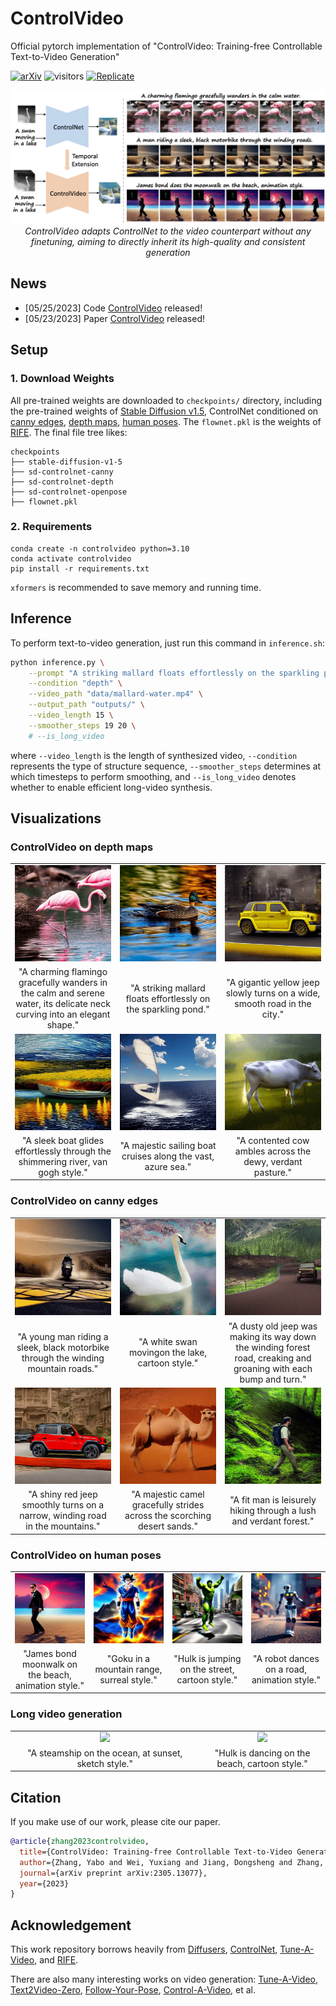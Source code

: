 # ControlVideo

Official pytorch implementation of "ControlVideo: Training-free Controllable Text-to-Video Generation"

[![arXiv](https://img.shields.io/badge/arXiv-2305.13077-b31b1b.svg)](https://arxiv.org/abs/2305.13077)
![visitors](https://visitor-badge.laobi.icu/badge?page_id=YBYBZhang/ControlVideo)
[![Replicate](https://replicate.com/cjwbw/controlvideo/badge)](https://replicate.com/cjwbw/controlvideo) 

<p align="center">
<img src="assets/overview.png" width="1080px"/> 
<br>
<em>ControlVideo adapts ControlNet to the video counterpart without any finetuning, aiming to directly inherit its high-quality and consistent generation </em>
</p>

## News

* [05/25/2023] Code [ControlVideo](https://github.com/YBYBZhang/ControlVideo/) released!
* [05/23/2023] Paper [ControlVideo](https://arxiv.org/abs/2305.13077) released!

## Setup

### 1. Download Weights
All pre-trained weights are downloaded to `checkpoints/` directory, including the pre-trained weights of [Stable Diffusion v1.5](https://huggingface.co/runwayml/stable-diffusion-v1-5), ControlNet conditioned on [canny edges](https://huggingface.co/lllyasviel/sd-controlnet-canny), [depth maps](https://huggingface.co/lllyasviel/sd-controlnet-depth), [human poses](https://huggingface.co/lllyasviel/sd-controlnet-openpose). 
The `flownet.pkl` is the weights of [RIFE](https://github.com/megvii-research/ECCV2022-RIFE).
The final file tree likes:

```none
checkpoints
├── stable-diffusion-v1-5
├── sd-controlnet-canny
├── sd-controlnet-depth
├── sd-controlnet-openpose
├── flownet.pkl
```
### 2. Requirements

```shell
conda create -n controlvideo python=3.10
conda activate controlvideo
pip install -r requirements.txt
```
`xformers` is recommended to save memory and running time.

## Inference

To perform text-to-video generation, just run this command in `inference.sh`:
```bash
python inference.py \
    --prompt "A striking mallard floats effortlessly on the sparkling pond." \
    --condition "depth" \
    --video_path "data/mallard-water.mp4" \
    --output_path "outputs/" \
    --video_length 15 \
    --smoother_steps 19 20 \
    # --is_long_video
```
where `--video_length` is the length of synthesized video, `--condition` represents the type of structure sequence,
`--smoother_steps` determines at which timesteps to perform smoothing, and `--is_long_video` denotes whether to enable efficient long-video synthesis.

## Visualizations

### ControlVideo on depth maps

<table class="center">
<tr>
  <td width=30% align="center"><img src="assets/depth/A_charming_flamingo_gracefully_wanders_in_the_calm_and_serene_water,_its_delicate_neck_curving_into_an_elegant_shape..gif" raw=true></td>
	<td width=30% align="center"><img src="assets/depth/A_striking_mallard_floats_effortlessly_on_the_sparkling_pond..gif" raw=true></td>
  <td width=30% align="center"><img src="assets/depth/A_gigantic_yellow_jeep_slowly_turns_on_a_wide,_smooth_road_in_the_city..gif" raw=true></td>
</tr>
<tr>
  <td width=30% align="center">"A charming flamingo gracefully wanders in the calm and serene water, its delicate neck curving into an elegant shape."</td>
  <td width=30% align="center">"A striking mallard floats effortlessly on the sparkling pond."</td>
  <td width=30% align="center">"A gigantic yellow jeep slowly turns on a wide, smooth road in the city."</td>
</tr>
 <tr>
	<td width=30% align="center"><img src="assets/depth/A_sleek_boat_glides_effortlessly_through_the_shimmering_river,_van_gogh_style..gif" raw=true></td>
  <td width=30% align="center"><img src="assets/depth/A_majestic_sailing_boat_cruises_along_the_vast,_azure_sea..gif" raw=true></td>
	<td width=30% align="center"><img src="assets/depth/A_contented_cow_ambles_across_the_dewy,_verdant_pasture..gif" raw=true></td>
</tr>
<tr>
  <td width=30% align="center">"A sleek boat glides effortlessly through the shimmering river, van gogh style."</td>
  <td width=30% align="center">"A majestic sailing boat cruises along the vast, azure sea."</td>
  <td width=30% align="center">"A contented cow ambles across the dewy, verdant pasture."</td>
</tr>
</table>

### ControlVideo on canny edges

<table class="center">
<tr>
  <td width=30% align="center"><img src="assets/canny/A_young_man_riding_a_sleek,_black_motorbike_through_the_winding_mountain_roads..gif" raw=true></td>
  <td width=30% align="center"><img src="assets/canny/A_white_swan_moving_on_the_lake,_cartoon_style..gif" raw=true></td>
	<td width=30% align="center"><img src="assets/canny/A_dusty_old_jeep_was_making_its_way_down_the_winding_forest_road,_creaking_and_groaning_with_each_bump_and_turn..gif" raw=true></td>
</tr>
<tr>
  <td width=30% align="center">"A young man riding a sleek, black motorbike through the winding mountain roads."</td>
  <td width=30% align="center">"A white swan movingon the lake, cartoon style."</td>
  <td width=30% align="center">"A dusty old jeep was making its way down the winding forest road, creaking and groaning with each bump and turn."</td>
</tr>
 <tr>
  <td width=30% align="center"><img src="assets/canny/A_shiny_red_jeep_smoothly_turns_on_a_narrow,_winding_road_in_the_mountains..gif" raw=true></td>
  <td width=30% align="center"><img src="assets/canny/A_majestic_camel_gracefully_strides_across_the_scorching_desert_sands..gif" raw=true></td>
	<td width=30% align="center"><img src="assets/canny/A_fit_man_is_leisurely_hiking_through_a_lush_and_verdant_forest..gif" raw=true></td>
</tr>
<tr>
  <td width=30% align="center">"A shiny red jeep smoothly turns on a narrow, winding road in the mountains."</td>
  <td width=30% align="center">"A majestic camel gracefully strides across the scorching desert sands."</td>
  <td width=30% align="center">"A fit man is leisurely hiking through a lush and verdant forest."</td>
</tr>
</table>


### ControlVideo on human poses

<table class="center">
<tr>
  <td width=25% align="center"><img src="assets/pose/James_bond_moonwalk_on_the_beach,_animation_style.gif" raw=true></td>
  <td width=25% align="center"><img src="assets/pose/Goku_in_a_mountain_range,_surreal_style..gif" raw=true></td>
	<td width=25% align="center"><img src="assets/pose/Hulk_is_jumping_on_the_street,_cartoon_style.gif" raw=true></td>
  <td width=25% align="center"><img src="assets/pose/A_robot_dances_on_a_road,_animation_style.gif" raw=true></td>
</tr>
<tr>
  <td width=25% align="center">"James bond moonwalk on the beach, animation style."</td>
  <td width=25% align="center">"Goku in a mountain range, surreal style."</td>
  <td width=25% align="center">"Hulk is jumping on the street, cartoon style."</td>
  <td width=25% align="center">"A robot dances on a road, animation style."</td>
</tr></table>

### Long video generation

<table class="center">
<tr>
  <td width=60% align="center"><img src="assets/long/A_steamship_on_the_ocean,_at_sunset,_sketch_style.gif" raw=true></td>
	<td width=40% align="center"><img src="assets/long/Hulk_is_dancing_on_the_beach,_cartoon_style.gif" raw=true></td>
</tr>
<tr>
  <td width=60% align="center">"A steamship on the ocean, at sunset, sketch style."</td>
  <td width=40% align="center">"Hulk is dancing on the beach, cartoon style."</td>
</tr>
</table>

## Citation
If you make use of our work, please cite our paper.
```bibtex
@article{zhang2023controlvideo,
  title={ControlVideo: Training-free Controllable Text-to-Video Generation},
  author={Zhang, Yabo and Wei, Yuxiang and Jiang, Dongsheng and Zhang, Xiaopeng and Zuo, Wangmeng and Tian, Qi},
  journal={arXiv preprint arXiv:2305.13077},
  year={2023}
}
```

## Acknowledgement
This work repository borrows heavily from [Diffusers](https://github.com/huggingface/diffusers), [ControlNet](https://github.com/lllyasviel/ControlNet), [Tune-A-Video](https://github.com/showlab/Tune-A-Video), and [RIFE](https://github.com/megvii-research/ECCV2022-RIFE).

There are also many interesting works on video generation: [Tune-A-Video](https://github.com/showlab/Tune-A-Video), [Text2Video-Zero](https://github.com/Picsart-AI-Research/Text2Video-Zero), [Follow-Your-Pose](https://github.com/mayuelala/FollowYourPose), [Control-A-Video](https://github.com/Weifeng-Chen/control-a-video), et al.
